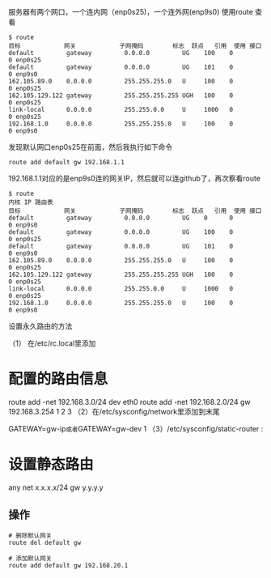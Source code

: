 服务器有两个网口，一个连内网（enp0s25)，一个连外网(enp9s0)
使用route 查看
```shell
$ route
目标            网关            子网掩码        标志  跃点   引用  使用 接口
default         gateway         0.0.0.0         UG    100    0        0 enp0s25
default         gateway         0.0.0.0         UG    101    0        0 enp9s0
162.105.89.0    0.0.0.0         255.255.255.0   U     100    0        0 enp0s25
162.105.129.122 gateway         255.255.255.255 UGH   100    0        0 enp0s25
link-local      0.0.0.0         255.255.0.0     U     1000   0        0 enp0s25
192.168.1.0     0.0.0.0         255.255.255.0   U     100    0        0 enp9s0
```

发现默认网口enp0s25在前面，然后我执行如下命令

```shell
route add default gw 192.168.1.1
```

192.168.1.1对应的是enp9s0连的网关IP，然后就可以连github了，再次察看route
```shell
$ route
内核 IP 路由表
目标            网关            子网掩码        标志  跃点   引用  使用 接口
default         gateway         0.0.0.0         UG    0      0        0 enp9s0
default         gateway         0.0.0.0         UG    100    0        0 enp0s25
default         gateway         0.0.0.0         UG    101    0        0 enp9s0
162.105.89.0    0.0.0.0         255.255.255.0   U     100    0        0 enp0s25
162.105.129.122 gateway         255.255.255.255 UGH   100    0        0 enp0s25
link-local      0.0.0.0         255.255.0.0     U     1000   0        0 enp0s25
192.168.1.0     0.0.0.0         255.255.255.0   U     100    0        0 enp9s0
```

设置永久路由的方法

（1） 在/etc/rc.local里添加

# 配置的路由信息
route add -net 192.168.3.0/24 dev eth0
route add -net 192.168.2.0/24 gw 192.168.3.254
1
2
3
（2）在/etc/sysconfig/network里添加到末尾

GATEWAY=gw-ip` 或者 `GATEWAY=gw-dev
1
（3）/etc/sysconfig/static-router :

# 设置静态路由
any net x.x.x.x/24 gw y.y.y.y


## 操作


```shell
# 删除默认网关
route del default gw 

# 添加默认网关
route add default gw 192.168.20.1
```